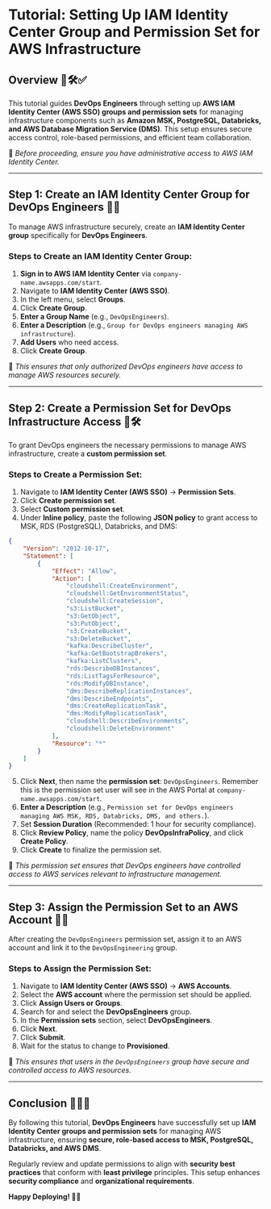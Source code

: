 # Tutorial: Setting Up IAM Identity Center Group and Permission Set for AWS Infrastructure

## Overview 🎯🛠️✅

This tutorial guides **DevOps Engineers** through setting up **AWS IAM Identity Center (AWS SSO) groups and permission sets** for managing infrastructure components such as **Amazon MSK, PostgreSQL, Databricks, and AWS Database Migration Service (DMS)**. This setup ensures secure access control, role-based permissions, and efficient team collaboration.

📌 *Before proceeding, ensure you have administrative access to AWS IAM Identity Center.*

---

## **Step 1: Create an IAM Identity Center Group for DevOps Engineers** 👥🔑

To manage AWS infrastructure securely, create an **IAM Identity Center group** specifically for **DevOps Engineers**.

### **Steps to Create an IAM Identity Center Group:**
1. **Sign in to AWS IAM Identity Center** via `company-name.awsapps.com/start`.
2. Navigate to **IAM Identity Center (AWS SSO)**.
3. In the left menu, select **Groups**.
4. Click **Create Group**.
5. **Enter a Group Name** (e.g., `DevOpsEngineers`).
6. **Enter a Description** (e.g., `Group for DevOps engineers managing AWS infrastructure`).
7. **Add Users** who need access.
8. Click **Create Group**.

📌 *This ensures that only authorized DevOps engineers have access to manage AWS resources securely.*

---

## **Step 2: Create a Permission Set for DevOps Infrastructure Access** 🔑🛠️

To grant DevOps engineers the necessary permissions to manage AWS infrastructure, create a **custom permission set**.

### **Steps to Create a Permission Set:**
1. Navigate to **IAM Identity Center (AWS SSO)** → **Permission Sets**.
2. Click **Create permission set**.
3. Select **Custom permission set**.
4. Under **Inline policy**, paste the following **JSON policy** to grant access to MSK, RDS (PostgreSQL), Databricks, and DMS:

```json
{
    "Version": "2012-10-17",
    "Statement": [
        {
            "Effect": "Allow",
            "Action": [
                "cloudshell:CreateEnvironment",
                "cloudshell:GetEnvironmentStatus",
                "cloudshell:CreateSession",
                "s3:ListBucket",
                "s3:GetObject",
                "s3:PutObject",
                "s3:CreateBucket",
                "s3:DeleteBucket",
                "kafka:DescribeCluster",
                "kafka:GetBootstrapBrokers",
                "kafka:ListClusters",
                "rds:DescribeDBInstances",
                "rds:ListTagsForResource",
                "rds:ModifyDBInstance",
                "dms:DescribeReplicationInstances",
                "dms:DescribeEndpoints",
                "dms:CreateReplicationTask",
                "dms:ModifyReplicationTask",
                "cloudshell:DescribeEnvironments",
                "cloudshell:DeleteEnvironment"
            ],
            "Resource": "*"
        }
    ]
}
```

5. Click **Next**, then name the **permission set**: `DevOpsEngineers`. Remember this is the permission set user will see in the AWS Portal at `company-name.awsapps.com/start`.
6. **Enter a Description** (e.g., `Permission set for DevOps engineers managing AWS MSK, RDS, Databricks, DMS, and others.`).
7. Set **Session Duration** (Recommended: 1 hour for security compliance).
8. Click **Review Policy**, name the policy **DevOpsInfraPolicy**, and click **Create Policy**.
9. Click **Create** to finalize the permission set.

📌 *This permission set ensures that DevOps engineers have controlled access to AWS services relevant to infrastructure management.*

---

## **Step 3: Assign the Permission Set to an AWS Account** 🔄🔑

After creating the `DevOpsEngineers` permission set, assign it to an AWS account and link it to the `DevOpsEngineering` group.

### **Steps to Assign the Permission Set:**
1. Navigate to **IAM Identity Center (AWS SSO)** → **AWS Accounts**.
2. Select the **AWS account** where the permission set should be applied.
3. Click **Assign Users or Groups**.
4. Search for and select the **DevOpsEngineers** group.
5. In the **Permission sets** section, select **DevOpsEngineers**.
6. Click **Next**.
7. Click **Submit**.
8. Wait for the status to change to **Provisioned**.

📌 *This ensures that users in the `DevOpsEngineers` group have secure and controlled access to AWS resources.*

---

## Conclusion 🎉🚀✅

By following this tutorial, **DevOps Engineers** have successfully set up **IAM Identity Center groups and permission sets** for managing AWS infrastructure, ensuring **secure, role-based access to MSK, PostgreSQL, Databricks, and AWS DMS**.

Regularly review and update permissions to align with **security best practices** that conform with **least privilege** principles. This setup enhances **security compliance** and **organizational requirements**.

**Happy Deploying! 🚀🔧**

